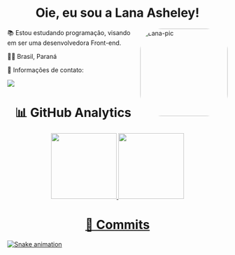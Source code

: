 <h1 align='center'>
  Oie, eu sou a Lana Asheley!
</h1>

<div>
    <img align="right" alt="Lana-pic" height="200" style="border-radius:50px;" 
   src=https://cdn.discordapp.com/attachments/953748242292699174/978020906049871942/83540b2757a6787beb8157b6868c468e.gif
</div>
    
📚 Estou estudando programação, visando em ser uma
desenvolvedora Front-end.
    
👩‍💻 Brasil, Paraná

📝 Informações de contato:
    
<div>
  <a href = "mailto:asheleylana70@gmail.com"><img src="https://img.shields.io/badge/-Gmail-%23333?style=for-the-badge&logo=gmail&logoColor=white" target="_blank"></a> 
</div>

<h1 align='center'>
  📊 GitHub Analytics
</h1>
    
<div align="center">
  <a href="https://github.com/LanaAsheley">
  <img height="150em" src="https://github-readme-stats.vercel.app/api?username=LanaAsheley&show_icons=true&theme=tokyonight&include_all_commits=true&count_private=true"/>
  <img height="150em" src="https://github-readme-stats.vercel.app/api/top-langs/?username=LanaAsheley&layout=compact&langs_count=7&theme=tokyonight"/>
</div>

<h1 align='center'>
  🐍 Commits
</h1>
     
 ![Snake animation](https://github.com/LanaAsheley/LanaAsheley/blob/output/github-contribution-grid-snake.svg)

